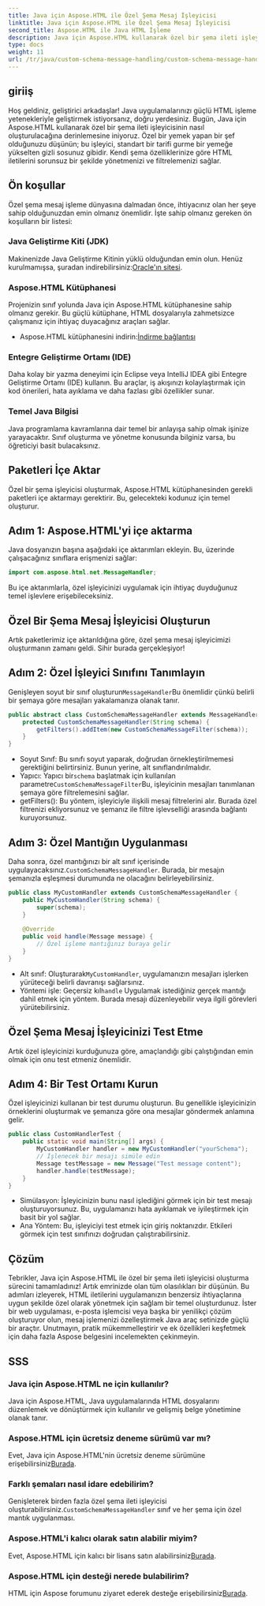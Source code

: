 ```yaml
---
title: Java için Aspose.HTML ile Özel Şema Mesaj İşleyicisi
linktitle: Java için Aspose.HTML ile Özel Şema Mesaj İşleyicisi
second_title: Aspose.HTML ile Java HTML İşleme
description: Java için Aspose.HTML kullanarak özel bir şema ileti işleyicisi oluşturmayı öğrenin. Bu eğitim sizi adım adım süreç boyunca yönlendirir.
type: docs
weight: 11
url: /tr/java/custom-schema-message-handling/custom-schema-message-handler/
---
```

## giriiş
Hoş geldiniz, geliştirici arkadaşlar! Java uygulamalarınızı güçlü HTML işleme yetenekleriyle geliştirmek istiyorsanız, doğru yerdesiniz. Bugün, Java için Aspose.HTML kullanarak özel bir şema ileti işleyicisinin nasıl oluşturulacağına derinlemesine iniyoruz. Özel bir yemek yapan bir şef olduğunuzu düşünün; bu işleyici, standart bir tarifi gurme bir yemeğe yükselten gizli sosunuz gibidir. Kendi şema özelliklerinize göre HTML iletilerini sorunsuz bir şekilde yönetmenizi ve filtrelemenizi sağlar.
## Ön koşullar
Özel şema mesaj işleme dünyasına dalmadan önce, ihtiyacınız olan her şeye sahip olduğunuzdan emin olmanız önemlidir. İşte sahip olmanız gereken ön koşulların bir listesi:
### Java Geliştirme Kiti (JDK)
 Makinenizde Java Geliştirme Kitinin yüklü olduğundan emin olun. Henüz kurulmamışsa, şuradan indirebilirsiniz:[Oracle'ın sitesi](https://www.oracle.com/java/technologies/javase-jdk11-downloads.html).
### Aspose.HTML Kütüphanesi
Projenizin sınıf yolunda Java için Aspose.HTML kütüphanesine sahip olmanız gerekir. Bu güçlü kütüphane, HTML dosyalarıyla zahmetsizce çalışmanız için ihtiyaç duyacağınız araçları sağlar.
-  Aspose.HTML kütüphanesini indirin:[İndirme bağlantısı](https://releases.aspose.com/html/java/)
### Entegre Geliştirme Ortamı (IDE)
Daha kolay bir yazma deneyimi için Eclipse veya IntelliJ IDEA gibi Entegre Geliştirme Ortamı (IDE) kullanın. Bu araçlar, iş akışınızı kolaylaştırmak için kod önerileri, hata ayıklama ve daha fazlası gibi özellikler sunar.
### Temel Java Bilgisi
Java programlama kavramlarına dair temel bir anlayışa sahip olmak işinize yarayacaktır. Sınıf oluşturma ve yönetme konusunda bilginiz varsa, bu öğreticiyi basit bulacaksınız.
## Paketleri İçe Aktar
Özel bir şema işleyicisi oluşturmak, Aspose.HTML kütüphanesinden gerekli paketleri içe aktarmayı gerektirir. Bu, gelecekteki kodunuz için temel oluşturur.
## Adım 1: Aspose.HTML'yi içe aktarma
Java dosyanızın başına aşağıdaki içe aktarımları ekleyin. Bu, üzerinde çalışacağınız sınıflara erişmenizi sağlar:
```java
import com.aspose.html.net.MessageHandler;
```
Bu içe aktarımlarla, özel işleyicinizi uygulamak için ihtiyaç duyduğunuz temel işlevlere erişebileceksiniz.
## Özel Bir Şema Mesaj İşleyicisi Oluşturun
Artık paketlerimiz içe aktarıldığına göre, özel şema mesaj işleyicimizi oluşturmanın zamanı geldi. Sihir burada gerçekleşiyor!
## Adım 2: Özel İşleyici Sınıfını Tanımlayın
 Genişleyen soyut bir sınıf oluşturun`MessageHandler`Bu önemlidir çünkü belirli bir şemaya göre mesajları yakalamanıza olanak tanır.
```java
public abstract class CustomSchemaMessageHandler extends MessageHandler {
    protected CustomSchemaMessageHandler(String schema) {
        getFilters().addItem(new CustomSchemaMessageFilter(schema));
    }
}
```

- Soyut Sınıf: Bu sınıfı soyut yaparak, doğrudan örnekleştirilmemesi gerektiğini belirtirsiniz. Bunun yerine, alt sınıflandırılmalıdır.
-  Yapıcı: Yapıcı bir`schema` başlatmak için kullanılan parametre`CustomSchemaMessageFilter`Bu, işleyicinin mesajları tanımlanan şemaya göre filtrelemesini sağlar.
- getFilters(): Bu yöntem, işleyiciyle ilişkili mesaj filtrelerini alır. Burada özel filtrenizi ekliyorsunuz ve şemanız ile filtre işlevselliği arasında bağlantı kuruyorsunuz.
## Adım 3: Özel Mantığın Uygulanması
 Daha sonra, özel mantığınızı bir alt sınıf içerisinde uygulayacaksınız.`CustomSchemaMessageHandler`. Burada, bir mesajın şemanızla eşleşmesi durumunda ne olacağını belirleyebilirsiniz. 
```java
public class MyCustomHandler extends CustomSchemaMessageHandler {
    public MyCustomHandler(String schema) {
        super(schema);
    }
    
    @Override
    public void handle(Message message) {
        // Özel işleme mantığınız buraya gelir
    }
}
```

-  Alt sınıf: Oluşturarak`MyCustomHandler`, uygulamanızın mesajları işlerken yürüteceği belirli davranışı sağlarsınız.
-  Yöntemi işle: Geçersiz kıl`handle` Uygulamak istediğiniz gerçek mantığı dahil etmek için yöntem. Burada mesajı düzenleyebilir veya ilgili görevleri yürütebilirsiniz.
## Özel Şema Mesaj İşleyicinizi Test Etme
Artık özel işleyicinizi kurduğunuza göre, amaçlandığı gibi çalıştığından emin olmak için onu test etmeniz önemlidir.
## Adım 4: Bir Test Ortamı Kurun
Özel işleyicinizi kullanan bir test durumu oluşturun. Bu genellikle işleyicinizin örneklerini oluşturmak ve şemanıza göre ona mesajlar göndermek anlamına gelir.
```java
public class CustomHandlerTest {
    public static void main(String[] args) {
        MyCustomHandler handler = new MyCustomHandler("yourSchema");
        // İşlenecek bir mesajı simüle edin
        Message testMessage = new Message("Test message content");
        handler.handle(testMessage);
    }
}
```

- Simülasyon: İşleyicinizin bunu nasıl işlediğini görmek için bir test mesajı oluşturuyorsunuz. Bu, uygulamanızı hata ayıklamak ve iyileştirmek için basit bir yol sağlar.
- Ana Yöntem: Bu, işleyiciyi test etmek için giriş noktanızdır. Etkileri görmek için test sınıfınızı doğrudan çalıştırabilirsiniz.

## Çözüm
Tebrikler, Java için Aspose.HTML ile özel bir şema ileti işleyicisi oluşturma sürecini tamamladınız! Artık emrinizde olan tüm olasılıkları bir düşünün. Bu adımları izleyerek, HTML iletilerini uygulamanızın benzersiz ihtiyaçlarına uygun şekilde özel olarak yönetmek için sağlam bir temel oluşturdunuz.
İster bir web uygulaması, e-posta işlemcisi veya başka bir yenilikçi çözüm oluşturuyor olun, mesaj işlemenizi özelleştirmek Java araç setinizde güçlü bir araçtır. Unutmayın, pratik mükemmelleştirir ve ek özellikleri keşfetmek için daha fazla Aspose belgesini incelemekten çekinmeyin.
## SSS
### Java için Aspose.HTML ne için kullanılır?
Java için Aspose.HTML, Java uygulamalarında HTML dosyalarını düzenlemek ve dönüştürmek için kullanılır ve gelişmiş belge yönetimine olanak tanır.
### Aspose.HTML için ücretsiz deneme sürümü var mı?
 Evet, Java için Aspose.HTML'nin ücretsiz deneme sürümüne erişebilirsiniz[Burada](https://releases.aspose.com/).
### Farklı şemaları nasıl idare edebilirim?
 Genişleterek birden fazla özel şema ileti işleyicisi oluşturabilirsiniz.`CustomSchemaMessageHandler` sınıf ve her şema için özel mantık uygulanması.
### Aspose.HTML'i kalıcı olarak satın alabilir miyim?
 Evet, Aspose.HTML için kalıcı bir lisans satın alabilirsiniz[Burada](https://purchase.aspose.com/buy).
### Aspose.HTML için desteği nerede bulabilirim?
 HTML için Aspose forumunu ziyaret ederek desteğe erişebilirsiniz[Burada](https://forum.aspose.com/c/html/29).